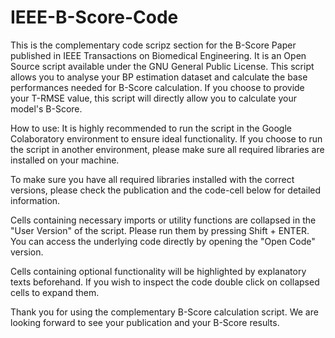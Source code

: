 # IEEE-B-Score-Code

This is the complementary code scripz section for the B-Score Paper published in IEEE Transactions on Biomedical Engineering. It is an Open Source script available under the GNU General Public License.
This script allows you to analyse your BP estimation dataset and calculate the base performances needed for B-Score calculation. If you choose to provide your T-RMSE value, this script will directly allow you to calculate your model's B-Score.

How to use:
It is highly recommended to run the script in the Google Colaboratory environment to ensure ideal functionality. If you choose to run the script in another environment, please make sure all required libraries are installed on your machine.

To make sure you have all required libraries installed with the correct versions, please check the publication and the code-cell below for detailed information.

Cells containing necessary imports or utility functions are collapsed in the "User Version" of the script. Please run them by pressing Shift + ENTER. You can access the underlying code directly by opening the "Open Code" version.

Cells containing optional functionality will be highlighted by explanatory texts beforehand. If you wish to inspect the code double click on collapsed cells to expand them.


Thank you for using the complementary B-Score calculation script. We are looking forward to see your publication and your B-Score results.
